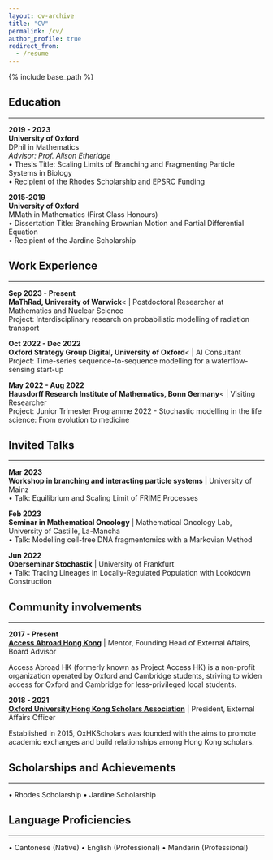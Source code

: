 ```yaml
---
layout: cv-archive
title: "CV"
permalink: /cv/
author_profile: true
redirect_from:
  - /resume
---
```


<style>
a.uline {text-decoration:underline;}
</style>

{% include base_path %}

<!-- <a href="../files/cv.pdf" class="uline">Click here for a full pdf copy of my CV</a> -->

## Education
---
**2019 - 2023**<br>
**University of Oxford**<br>
DPhil in Mathematics <br>
*Advisor: Prof. Alison Etheridge* <br>
• Thesis Title: Scaling Limits of Branching and Fragmenting Particle Systems in Biology <br>
•	Recipient of the Rhodes Scholarship and EPSRC Funding <br>


**2015-2019**<br>
**University of Oxford**<br>
MMath in Mathematics (First Class Honours)<br>
•	Dissertation Title: Branching Brownian Motion and Partial Differential Equation <br>
•	Recipient of the Jardine Scholarship <br>


## Work Experience
---
**Sep 2023 - Present**<br>
**MaThRad, University of Warwick**< | Postdoctoral Researcher at Mathematics and Nuclear Science <br>
Project: Interdisciplinary research on probabilistic modelling of radiation transport

**Oct 2022 - Dec 2022**<br>
**Oxford Strategy Group Digital, University of Oxford**< | AI Consultant <br>
Project: Time-series sequence-to-sequence modelling for a waterflow-sensing start-up

**May 2022 - Aug 2022**<br>
**Hausdorff Research Institute of Mathematics, Bonn Germany**< | Visiting Researcher <br>
Project: Junior Trimester Programme 2022 - Stochastic modelling in the life science: From evolution to medicine



## Invited Talks
---
**Mar 2023** <br>
**Workshop in branching and interacting particle systems** | University of Mainz  <br>
•	Talk: Equilibrium and Scaling Limit of FRIME Processes

**Feb 2023** <br>
**Seminar in Mathematical Oncology** | Mathematical Oncology Lab, University of Castille, La-Mancha  <br>
•	Talk: Modelling cell-free DNA fragmentomics with a Markovian Method

**Jun 2022** <br>
**Oberseminar Stochastik** | University of Frankfurt  <br>
•	Talk: Tracing Lineages in Locally-Regulated Population with Lookdown Construction

## Community involvements
---

**2017 - Present** <br>
**[Access Abroad Hong Kong](https://www.accessabroadhk.org/)** | Mentor, Founding Head of External Affairs, Board Advisor <br>

Access Abroad HK (formerly known as Project Access HK) is a non-profit organization operated by Oxford and Cambridge students, striving to widen access for Oxford and Cambridge for less-privileged local students. <br> 

**2018 - 2021** <br>
**[Oxford University Hong Kong Scholars Association](https://oxhkscholars.web.ox.ac.uk/#/)** | President, External Affairs Officer <br>

Established in 2015, OxHKScholars was founded with the aims to promote academic exchanges and build relationships among Hong Kong scholars. 

## Scholarships and Achievements
---
• Rhodes Scholarship
• Jardine Scholarship
## Language Proficiencies 
---
• Cantonese (Native) • English (Professional)    • Mandarin (Professional)    
